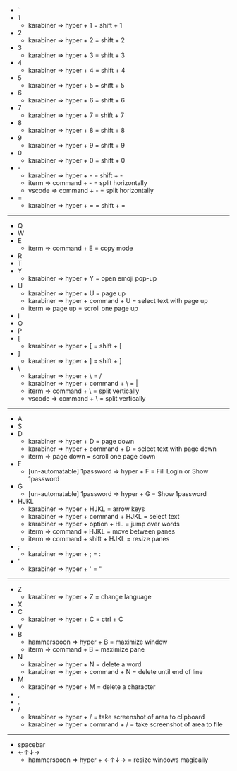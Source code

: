 * `
* 1
    * karabiner => hyper + 1 = shift + 1
* 2
    * karabiner => hyper + 2 = shift + 2
* 3
    * karabiner => hyper + 3 = shift + 3
* 4
    * karabiner => hyper + 4 = shift + 4
* 5
    * karabiner => hyper + 5 = shift + 5
* 6
    * karabiner => hyper + 6 = shift + 6
* 7
    * karabiner => hyper + 7 = shift + 7
* 8
    * karabiner => hyper + 8 = shift + 8
* 9
    * karabiner => hyper + 9 = shift + 9
* 0
    * karabiner => hyper + 0 = shift + 0
* \-
    * karabiner => hyper + \- = shift + \-
    * iterm => command + \- = split horizontally
    * vscode => command + \- = split horizontally
* =
    * karabiner => hyper + = = shift + =
---
* Q
* W
* E
    * iterm => command + E = copy mode
* R
* T
* Y
    * karabiner => hyper + Y = open emoji pop-up
* U
    * karabiner => hyper + U = page up
    * karabiner => hyper + command + U = select text with page up
    * iterm => page up = scroll one page up
* I
* O
* P
* [
    * karabiner => hyper + [ = shift + [
* ]
    * karabiner => hyper + ] = shift + ]
* \
    * karabiner => hyper + \ = /
    * karabiner => hyper + command + \ = |
    * iterm => command + \ = split vertically
    * vscode => command + \ = split vertically
---
* A
* S
* D
    * karabiner => hyper + D = page down
    * karabiner => hyper + command + D = select text with page down
    * iterm => page down = scroll one page down
* F
    * [un-automatable] 1password => hyper + F = Fill Login or Show 1password
* G
    * [un-automatable] 1password => hyper + G = Show 1password
* HJKL
    * karabiner => hyper + HJKL = arrow keys
    * karabiner => hyper + command + HJKL = select text
    * karabiner => hyper + option + HL = jump over words
    * iterm => command + HJKL = move between panes
    * iterm => command + shift + HJKL = resize panes
* ;
    * karabiner => hyper + ; = :
* '
    * karabiner => hyper + ' = "
---
* Z
    * karabiner => hyper + Z = change language
* X
* C
    * karabiner => hyper + C = ctrl + C
* V
* B
    * hammerspoon => hyper + B = maximize window
    * iterm => command + B = maximize pane
* N
    * karabiner => hyper + N = delete a word
    * karabiner => hyper + command + N = delete until end of line
* M
    * karabiner => hyper + M = delete a character
* ,
* .
* /
    * karabiner => hyper + / = take screenshot of area to clipboard 
    * karabiner => hyper + command + / = take screenshot of area to file
---
* spacebar
* ←↑↓→
    * hammerspoon => hyper + ←↑↓→ = resize windows magically
